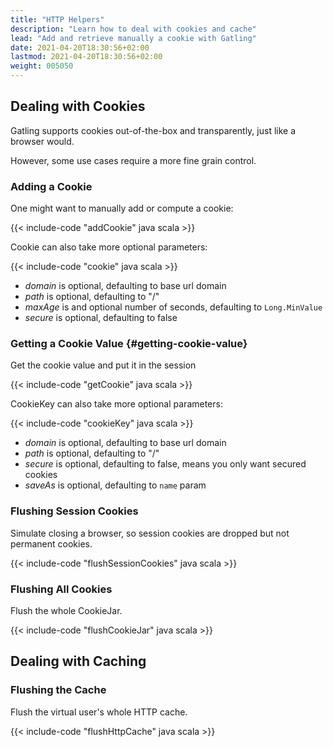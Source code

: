 ```yaml
---
title: "HTTP Helpers"
description: "Learn how to deal with cookies and cache"
lead: "Add and retrieve manually a cookie with Gatling"
date: 2021-04-20T18:30:56+02:00
lastmod: 2021-04-20T18:30:56+02:00
weight: 005050
---
```


## Dealing with Cookies

Gatling supports cookies out-of-the-box and transparently, just like a browser would.

However, some use cases require a more fine grain control.

### Adding a Cookie

One might want to manually add or compute a cookie:

{{< include-code "addCookie" java scala >}}

Cookie can also take more optional parameters:

{{< include-code "cookie" java scala >}}

* *domain* is optional, defaulting to base url domain
* *path* is optional, defaulting to "/"
* *maxAge* is and optional number of seconds, defaulting to `Long.MinValue`
* *secure* is optional, defaulting to false

### Getting a Cookie Value {#getting-cookie-value}

Get the cookie value and put it in the session

{{< include-code "getCookie" java scala >}}

CookieKey can also take more optional parameters:

{{< include-code "cookieKey" java scala >}}

* *domain* is optional, defaulting to base url domain
* *path* is optional, defaulting to "/"
* *secure* is optional, defaulting to false, means you only want secured cookies
* *saveAs* is optional, defaulting to `name` param

### Flushing Session Cookies

Simulate closing a browser, so session cookies are dropped but not permanent cookies.

{{< include-code "flushSessionCookies" java scala >}}

### Flushing All Cookies

Flush the whole CookieJar.

{{< include-code "flushCookieJar" java scala >}}

## Dealing with Caching

### Flushing the Cache

Flush the virtual user's whole HTTP cache.

{{< include-code "flushHttpCache" java scala >}}
